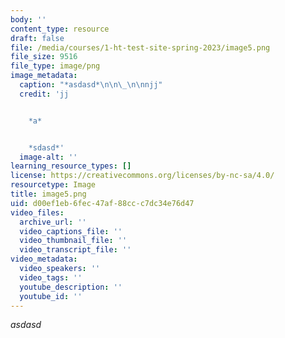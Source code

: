 ```yaml
---
body: ''
content_type: resource
draft: false
file: /media/courses/1-ht-test-site-spring-2023/image5.png
file_size: 9516
file_type: image/png
image_metadata:
  caption: "*asdasd*\n\n\_\n\nnjj"
  credit: 'jj


    *a*


    *sdasd*'
  image-alt: ''
learning_resource_types: []
license: https://creativecommons.org/licenses/by-nc-sa/4.0/
resourcetype: Image
title: image5.png
uid: d00ef1eb-6fec-47af-88cc-c7dc34e76d47
video_files:
  archive_url: ''
  video_captions_file: ''
  video_thumbnail_file: ''
  video_transcript_file: ''
video_metadata:
  video_speakers: ''
  video_tags: ''
  youtube_description: ''
  youtube_id: ''
---
```

*asdasd*